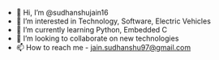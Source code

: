 - 👋 Hi, I’m @sudhanshujain16
- 👀 I’m interested in Technology, Software, Electric Vehicles
- 🌱 I’m currently learning Python, Embedded C
- 💞️ I’m looking to collaborate on new technologies
- 📫 How to reach me - jain.sudhanshu97@gmail.com

<!---
sudhanshujain16/sudhanshujain16 is a ✨ special ✨ repository because its `README.md` (this file) appears on your GitHub profile.
You can click the Preview link to take a look at your changes.
--->
